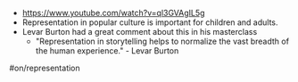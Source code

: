 
- https://www.youtube.com/watch?v=ql3GVAgIL5g
- Representation in popular culture is important for children and adults.
- Levar Burton had a great comment about this in his masterclass
	- "Representation in storytelling helps to normalize the vast breadth of the human experience." - Levar Burton



#on/representation 